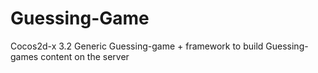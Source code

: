Guessing-Game
=============

Cocos2d-x 3.2 Generic Guessing-game + framework to build Guessing-games content on the server
